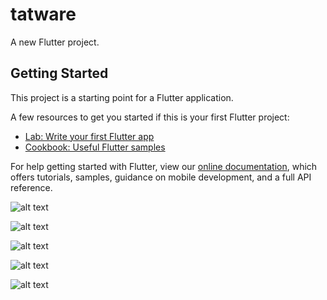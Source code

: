 # tatware

A new Flutter project.

## Getting Started

This project is a starting point for a Flutter application.

A few resources to get you started if this is your first Flutter project:

- [Lab: Write your first Flutter app](https://flutter.dev/docs/get-started/codelab)
- [Cookbook: Useful Flutter samples](https://flutter.dev/docs/cookbook)

For help getting started with Flutter, view our
[online documentation](https://flutter.dev/docs), which offers tutorials,
samples, guidance on mobile development, and a full API reference.
 
![alt text](https://github.com/Shamseldien/tatware/blob/master/Simulator%20Screen%20Shot%20-%20iPhone%2012%20Pro%20Max%20-%202022-10-08%20at%2016.24.15.png)


![alt text](https://github.com/Shamseldien/tatware/blob/master/Simulator%20Screen%20Shot%20-%20iPhone%2012%20Pro%20Max%20-%202022-10-08%20at%2016.24.24.png)

![alt text](https://github.com/Shamseldien/tatware/blob/master/Simulator%20Screen%20Shot%20-%20iPhone%2012%20Pro%20Max%20-%202022-10-08%20at%2016.24.30.png)

![alt text](https://github.com/Shamseldien/tatware/blob/master/Simulator%20Screen%20Shot%20-%20iPhone%2012%20Pro%20Max%20-%202022-10-08%20at%2016.24.35.png)

![alt text](https://github.com/Shamseldien/tatware/blob/master/Simulator%20Screen%20Shot%20-%20iPhone%2012%20Pro%20Max%20-%202022-10-08%20at%2016.24.41.png)
